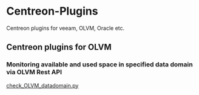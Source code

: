 # Centreon-Plugins
Centreon plugins for veeam, OLVM, Oracle etc.

## Centreon plugins for OLVM
### Monitoring available and used space in specified data domain via OLVM Rest API
[check_OLVM_datadomain.py](https://github.com/VCNTQA/Centreon-Plugins/blob/main/check_OLVM_datadomain.py)
